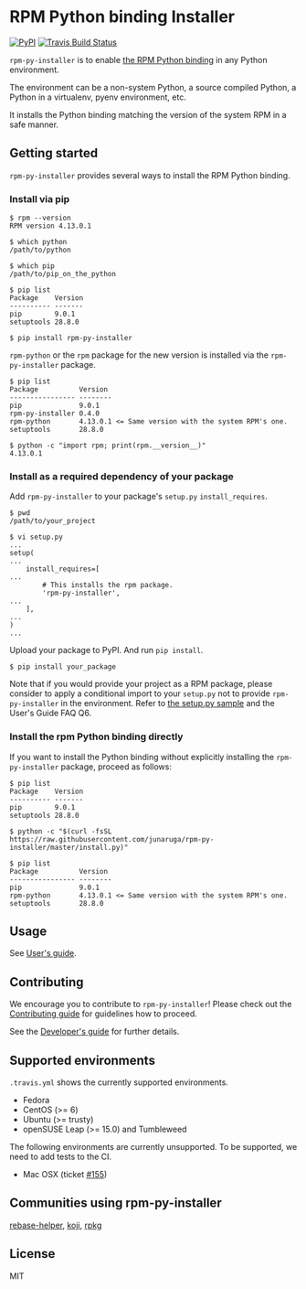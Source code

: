 # RPM Python binding Installer
[![PyPI](https://img.shields.io/pypi/v/rpm-py-installer.svg)](https://pypi.python.org/pypi/rpm-py-installer)
[![Travis Build Status](https://travis-ci.org/junaruga/rpm-py-installer.svg?branch=master)](https://travis-ci.org/junaruga/rpm-py-installer)

`rpm-py-installer` is to enable [the RPM Python binding](https://github.com/rpm-software-management/rpm/tree/master/python) in any Python environment.

The environment can be a non-system Python, a source compiled Python, a Python in a virtualenv, pyenv environment, etc.

It installs the Python binding matching the version of the system RPM in a safe manner.

## Getting started

`rpm-py-installer` provides several ways to install the RPM Python binding.

### Install via pip

``` ShellSession
$ rpm --version
RPM version 4.13.0.1

$ which python
/path/to/python

$ which pip
/path/to/pip_on_the_python

$ pip list
Package    Version
---------- -------
pip        9.0.1
setuptools 28.8.0

$ pip install rpm-py-installer
```

`rpm-python` or the `rpm` package for the new version is installed via the `rpm-py-installer` package.

``` ShellSession
$ pip list
Package          Version
---------------- --------
pip              9.0.1
rpm-py-installer 0.4.0
rpm-python       4.13.0.1 <= Same version with the system RPM's one.
setuptools       28.8.0

$ python -c "import rpm; print(rpm.__version__)"
4.13.0.1
```

### Install as a required dependency of your package

Add `rpm-py-installer` to your package's `setup.py` `install_requires`.

``` ShellSession
$ pwd
/path/to/your_project

$ vi setup.py
...
setup(
...
    install_requires=[
...
        # This installs the rpm package.
        'rpm-py-installer',
...
    ],
...
)
...
```

Upload your package to PyPI.
And run `pip install`.

``` ShellSession
$ pip install your_package
```

Note that if you would provide your project as a RPM package, please consider to apply a conditional import to your `setup.py` not to provide `rpm-py-installer` in the environment. Refer to [the setup.py sample](/tests/sample/setup.py) and the User's Guide FAQ Q6.


### Install the rpm Python binding directly

If you want to install the Python binding without explicitly installing the `rpm-py-installer` package, proceed as follows:

``` ShellSession
$ pip list
Package    Version
---------- -------
pip        9.0.1
setuptools 28.8.0

$ python -c "$(curl -fsSL https://raw.githubusercontent.com/junaruga/rpm-py-installer/master/install.py)"

$ pip list
Package          Version
---------------- --------
pip              9.0.1
rpm-python       4.13.0.1 <= Same version with the system RPM's one.
setuptools       28.8.0
```

## Usage

See [User's guide](docs/users_guide.md).

## Contributing

We encourage you to contribute to `rpm-py-installer`! Please check out the [Contributing guide](CONTRIBUTING.md) for guidelines how to proceed.

See the [Developer's guide](docs/developers_guide.md) for further details.

## Supported environments

`.travis.yml` shows the currently supported environments.

* Fedora
* CentOS (>= 6)
* Ubuntu (>= trusty)
* openSUSE Leap (>= 15.0) and Tumbleweed

The following environments are currently unsupported. To be supported, we need to add tests to the CI.

* Mac OSX (ticket [#155](https://github.com/junaruga/rpm-py-installer/issues/155))

## Communities using rpm-py-installer

[rebase-helper](https://github.com/rebase-helper/rebase-helper), [koji](https://pagure.io/koji), [rpkg](https://pagure.io/rpkg)

## License

MIT
